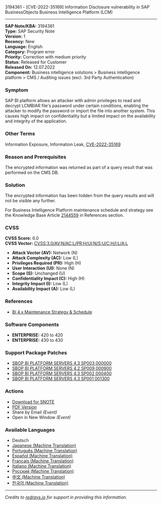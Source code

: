 3194361 - [CVE-2022-35169] Information Disclosure vulnerability in SAP BusinessObjects Business Intelligence Platform (LCM)

---

**SAP Note/KBA:** 3194361  
**Type:** SAP Security Note  
**Version:** 1  
**Recency:** New  
**Language:** English  
**Category:** Program error  
**Priority:** Correction with medium priority  
**Status:** Released for Customer  
**Released On:** 12.07.2022  
**Component:** Business intelligence solutions > Business intelligence platform > CMS / Auditing issues (excl. 3rd Party Authentication)  

### Symptom

SAP BI platform allows an attacker with admin privileges to read and decrypt LCMBIAR file's password under certain conditions, enabling the attacker to modify the password or import the file into another system. This causes high impact on confidentiality but a limited impact on the availability and integrity of the application.

### Other Terms

Information Exposure, Information Leak, [CVE-2022-35169](https://cve.mitre.org/cgi-bin/cvename.cgi?name=CVE-2022-35169)

### Reason and Prerequisites

The encrypted information was returned as part of a query result that was performed on the CMS DB.

### Solution

The encrypted information has been hidden from the query results and will not be visible any further.

For Business Intelligence Platform maintenance schedule and strategy see the Knowledge Base Article [2144559](https://me.sap.com/notes/2144559) in References section.

### CVSS

**CVSS Score:** 6.0  
**CVSS Vector:** [CVSS:3.0/AV:N/AC:L/PR:H/UI:N/S:U/C:H/I:L/A:L](https://www.first.org/cvss/calculator/3.0#CVSS:3.0/AV:N/AC:L/PR:H/UI:N/S:U/C:H/I:L/A:L)

- **Attack Vector (AV):** Network (N)
- **Attack Complexity (AC):** Low (L)
- **Privileges Required (PR):** High (H)
- **User Interaction (UI):** None (N)
- **Scope (S):** Unchanged (U)
- **Confidentiality Impact (C):** High (H)
- **Integrity Impact (I):** Low (L)
- **Availability Impact (A):** Low (L)

### References

- [BI 4.x Maintenance Strategy & Schedule](https://me.sap.com/notes/2144559)

### Software Components

- **ENTERPRISE:** 420 to 420
- **ENTERPRISE:** 430 to 430

### Support Package Patches

- [SBOP BI PLATFORM SERVERS 4.3 SP003 000000](https://me.sap.com/softwarecenter/template/products/_APP=00200682500000001943&_EVENT=DISPHIER&HEADER=Y&FUNCTIONBAR=N&EVENT=TREE&NE=NAVIGATE&ENR=73555000100200006622&V=MAINT)
- [SBOP BI PLATFORM SERVERS 4.2 SP009 000900](https://me.sap.com/softwarecenter/template/products/_APP=00200682500000001943&_EVENT=DISPHIER&HEADER=Y&FUNCTIONBAR=N&EVENT=TREE&NE=NAVIGATE&ENR=73555000100200001041&V=MAINT)
- [SBOP BI PLATFORM SERVERS 4.3 SP002 000400](https://me.sap.com/softwarecenter/template/products/_APP=00200682500000001943&_EVENT=DISPHIER&HEADER=Y&FUNCTIONBAR=N&EVENT=TREE&NE=NAVIGATE&ENR=73555000100200006622&V=MAINT)
- [SBOP BI PLATFORM SERVERS 4.3 SP001 001300](https://me.sap.com/softwarecenter/template/products/_APP=00200682500000001943&_EVENT=DISPHIER&HEADER=Y&FUNCTIONBAR=N&EVENT=TREE&NE=NAVIGATE&ENR=73555000100200006622&V=MAINT)

### Actions

- [Download for SNOTE](https://notesdownloads.sap.com/note/0040000000898222022)
- [PDF Version](https://userapps.support.sap.com/sap/support/sfm/notes/print/0003194361?language=en-US&token=DC9C9538EEF9F1BE945C406EBAC7A3F0)
- Share by Email *(Event)*
- Open in New Window *(Event)*

### Available Languages

- Deutsch
- [Japanese (Machine Translation)](https://me.sap.com/notes/0003194361/J)
- [Português (Machine Translation)](https://me.sap.com/notes/0003194361/P)
- [Español (Machine Translation)](https://me.sap.com/notes/0003194361/S)
- [Français (Machine Translation)](https://me.sap.com/notes/0003194361/F)
- [Italiano (Machine Translation)](https://me.sap.com/notes/0003194361/I)
- [Русский (Machine Translation)](https://me.sap.com/notes/0003194361/R)
- [中文 (Machine Translation)](https://me.sap.com/notes/0003194361/1)
- [한국어 (Machine Translation)](https://me.sap.com/notes/0003194361/3)

---

*Credits to [redrays.io](https://redrays.io) for support in providing this information.*